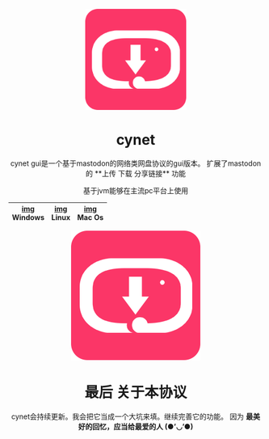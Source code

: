 <p align="center">
  <a href="http://ant.design">
    <img width="200" src="https://github.com/hiufebhe7/cynet_javafxgui/blob/master/image/256.png">
  </a>
</p>

<h1 align="center">cynet</h1>

<div align="center">
cynet gui是一个基于mastodon的网络类网盘协议的gui版本。
扩展了mastodon的 **上传 下载 分享链接** 功能  

基于jvm能够在主流pc平台上使用


| [img](https://img.shields.io/badge/language-swift-brightgreen.svg?style=plastic)<br>Windows | [img](https://img.shields.io/badge/language-swift-brightgreen.svg?style=plastic)<br>Linux  | [img](https://img.shields.io/badge/language-swift-brightgreen.svg?style=plastic)<br>Mac Os  |
| --- | --- | --- | 

![cynet](https://github.com/hiufebhe7/cynet_javafxgui/blob/master/image/256.png "cynet")
# 最后 关于本协议

cynet会持续更新。我会把它当成一个大坑来填。继续完善它的功能。
因为 **最美好的回忆，应当给最爱的人 (●’◡’●)**